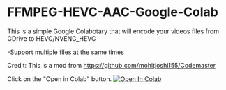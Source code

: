 # FFMPEG-HEVC-AAC-Google-Colab
This is a simple Google Colabotary that will encode your videos files from GDrive to HEVC/NVENC_HEVC

-Support multiple files at the same times

Credit: This is a mod from https://github.com/mohitjoshi155/Codemaster

Click on the "Open in Colab" button.
<a href="https://colab.research.google.com/github/Ptibouc77/FFMPEG-HEVC-AAC-Google-Colab/blob/master/FFMPEG_HEVC_AAC.ipynb" target="_parent\"><img src="https://colab.research.google.com/assets/colab-badge.svg" alt="Open In Colab"/></a>
